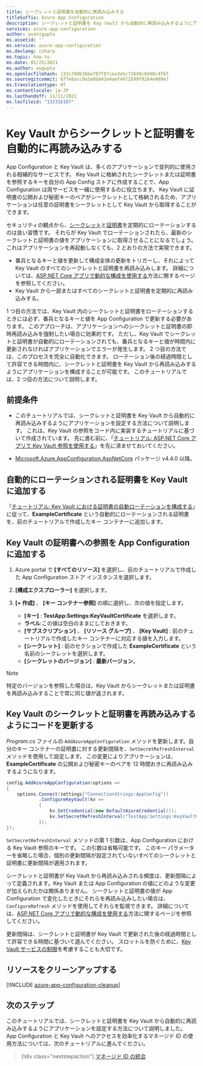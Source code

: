 ```yaml
---
title: シークレットと証明書を自動的に再読み込みする
titleSuffix: Azure App Configuration
description: シークレットと証明書を Key Vault から自動的に再読み込みするようにアプリケーションを設定する方法について説明します。
services: azure-app-configuration
author: avanigupta
ms.assetid: ''
ms.service: azure-app-configuration
ms.devlang: csharp
ms.topic: how-to
ms.date: 05/25/2021
ms.author: avgupta
ms.openlocfilehash: 133c788b3bbe787f87cea3e5c72699c8dd0c4f6f
ms.sourcegitcommit: 677e8acc9a2e8b842e4aef4472599f9264e989e7
ms.translationtype: HT
ms.contentlocale: ja-JP
ms.lasthandoff: 11/11/2021
ms.locfileid: "132316187"
---
```

# <a name="reload-secrets-and-certificates-from-key-vault-automatically"></a>Key Vault からシークレットと証明書を自動的に再読み込みする

App Configuration と Key Vault は、多くのアプリケーションで並列的に使用される相補的なサービスです。 Key Vault に格納されたシークレットまたは証明書を参照するキーを自分の App Config ストアに作成することで、App Configuration は両サービスを一緒に使用するのに役立ちます。 Key Vault に証明書の公開および秘密キーのペアがシークレットとして格納されるため、アプリケーションは任意の証明書をシークレットとして Key Vault から取得することができます。

セキュリティの観点から、[シークレット](../key-vault/secrets/tutorial-rotation.md)と[証明書](../key-vault/certificates/tutorial-rotate-certificates.md)を定期的にローテーションするのは良い習慣です。 それらが Key Vault でローテーションされたら、最新のシークレットと証明書の値をアプリケーションに取得させることになるでしょう。 これはアプリケーションを再起動しなくても、2 とおりの方法で実現できます。
- 番兵となるキーと値を更新して構成全体の更新をトリガーし、それによって Key Vault のすべてのシークレットと証明書を再読み込みします。 詳細については、[ASP.NET Core アプリで動的な構成を使用する](./enable-dynamic-configuration-aspnet-core.md)方法に関するページを参照してください。
- Key Vault から一部またはすべてのシークレットと証明書を定期的に再読み込みする。

1 つ目の方法では、Key Vault 内のシークレットと証明書をローテーションするときには必ず、番兵となるキーと値を App Configuration で更新する必要があります。 このアプローチは、アプリケーションへのシークレットと証明書の即時再読み込みを強制したい場合に効果的です。 ただし、Key Vault でシークレットと証明書が自動的にローテーションされても、番兵となるキーと値が時間内に更新されなければアプリケーションでエラーが発生します。 2 つ目の方法では、このプロセスを完全に自動化できます。 ローテーション後の経過時間として許容できる時間内に、シークレットと証明書を Key Vault から再読み込みするようにアプリケーションを構成することが可能です。 このチュートリアルでは、2 つ目の方法について説明します。

## <a name="prerequisites"></a>前提条件

- このチュートリアルでは、シークレットと証明書を Key Vault から自動的に再読み込みするようにアプリケーションを設定する方法について説明します。 これは、Key Vault の参照をコード内に実装するチュートリアルに基づいて作成されています。 先に進む前に、「[チュートリアル: ASP.NET Core アプリで Key Vault 参照を使用する](./use-key-vault-references-dotnet-core.md)」を先に済ませておいてください。

- [Microsoft.Azure.AppConfiguration.AspNetCore](https://www.nuget.org/packages/Microsoft.Azure.AppConfiguration.AspNetCore) パッケージ v4.4.0 以降。


## <a name="add-an-auto-rotating-certificate-to-key-vault"></a>自動的にローテーションされる証明書を Key Vault に追加する

 「[チュートリアル: Key Vault における証明書の自動ローテーションを構成する](../key-vault/certificates/tutorial-rotate-certificates.md)」に従って、**ExampleCertificate** という自動的にローテーションされる証明書を、前のチュートリアルで作成したキー コンテナーに追加します。


## <a name="add-a-reference-to-the-key-vault-certificate-in-app-configuration"></a>Key Vault の証明書への参照を App Configuration に追加する

1. Azure portal で **[すべてのリソース]** を選択し、前のチュートリアルで作成した App Configuration ストア インスタンスを選択します。

1. **[構成エクスプローラー]** を選択します。

1. **[+ 作成]** 、 **[キー コンテナー参照]** の順に選択し、次の値を指定します。
    - **[キー]** : **TestApp:Settings:KeyVaultCertificate** を選択します。
    - **ラベル**:この値は空白のままにしておきます。
    - **[サブスクリプション]** 、 **[リソース グループ]** 、 **[Key Vault]** : 前のチュートリアルで作成したキー コンテナーに対応する値を入力します。
    - **[シークレット]** : 前のセクションで作成した **ExampleCertificate** という名前のシークレットを選択します。
    - **[シークレットのバージョン]** : **最新バージョン**。

> [!Note]
> 特定のバージョンを参照した場合は、Key Vault からシークレットまたは証明書を再読み込みすることで常に同じ値が返されます。


## <a name="update-code-to-reload-key-vault-secrets-and-certificates"></a>Key Vault のシークレットと証明書を再読み込みするようにコードを更新する

*Program.cs* ファイルの `AddAzureAppConfiguration` メソッドを更新します。自分のキー コンテナーの証明書に対する更新間隔を、`SetSecretRefreshInterval` メソッドを使用して設定します。 この変更によりアプリケーションは、**ExampleCertificate** の公開および秘密キーのペアを 12 時間おきに再読み込みするようになります。

```csharp
config.AddAzureAppConfiguration(options =>
{
    options.Connect(settings["ConnectionStrings:AppConfig"])
            .ConfigureKeyVault(kv =>
            {
                kv.SetCredential(new DefaultAzureCredential());
                kv.SetSecretRefreshInterval("TestApp:Settings:KeyVaultCertificate", TimeSpan.FromHours(12));
            });
});
```

`SetSecretRefreshInterval` メソッドの第 1 引数は、App Configuration における Key Vault 参照のキーです。 この引数は省略可能です。 このキー パラメーターを省略した場合、個別の更新間隔が設定されていないすべてのシークレットと証明書に更新間隔が適用されます。

シークレットと証明書が Key Vault から再読み込みされる頻度は、更新間隔によって定義されます。Key Vault または App Configuration の値にどのような変更が加えられたかは関係ありません。 シークレットと証明書の値が App Configuration で変化したときにそれらを再読み込みしたい場合は、`ConfigureRefresh` メソッドを使用してそれらを監視できます。 詳細については、[ASP.NET Core アプリで動的な構成を使用する](./enable-dynamic-configuration-aspnet-core.md)方法に関するページを参照してください。

更新間隔は、シークレットと証明書が Key Vault で更新された後の経過時間として許容できる時間に基づいて選んでください。 スロットルを防ぐために、[Key Vault サービスの制限](../key-vault/general/service-limits.md)を考慮することも大切です。


## <a name="clean-up-resources"></a>リソースをクリーンアップする

[!INCLUDE [azure-app-configuration-cleanup](../../includes/azure-app-configuration-cleanup.md)]


## <a name="next-steps"></a>次のステップ

このチュートリアルでは、シークレットと証明書を Key Vault から自動的に再読み込みするようにアプリケーションを設定する方法について説明しました。 App Configuration と Key Vault へのアクセスを効率化するマネージド ID の使用方法については、次のチュートリアルに進んでください。

> [!div class="nextstepaction"]
> [マネージド ID の統合](./howto-integrate-azure-managed-service-identity.md)
